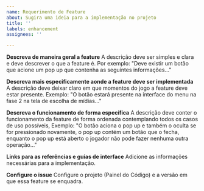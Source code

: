 ```yaml
---
name: Requerimento de Feature
about: Sugira uma ideia para a implementação no projeto
title: ''
labels: enhancement
assignees: ''

---
```


**Descreva de maneira geral a feature**
A descrição deve ser simples e clara e deve descrever o que a feature é. Por exemplo: "Deve existir um botão que acione um pop up que contenha as seguintes informações..."

**Descreva mais especificamente aonde a feature deve ser implementada**
A descrição deve deixar claro em que momentos do jogo a feature deve estar presente. Exemplo: "O botão estará presente na interface do menu na fase 2 na tela de escolha de mídias..."

**Descreva o funcionamento de forma específica**
A descrição deve conter o funcionamento da feature de forma ordenada contemplando todos os casos de uso possíveis, Exemplo: "O botão aciona o pop up e também o oculta se for pressionado novamente, o pop up contém um botão que o fecha, enquanto o pop up está aberto o jogador não pode fazer nenhuma outra operação..."

**Links para as referências e guias de interface**
Adicione as informações necessárias para a implementação.

**Configure o issue**
Configure o projeto (Painel do Código) e a versão em que essa feature se enquadra.
